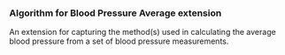 ### Algorithm for Blood Pressure Average extension

An extension for capturing the method(s) used in calculating the average blood pressure from a set of blood pressure measurements.
